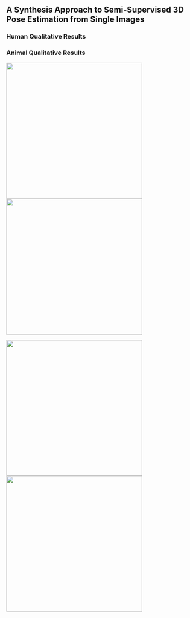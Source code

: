 ## A Synthesis Approach to Semi-Supervised 3D Pose Estimation from Single Images

### Human Qualitative Results

### Animal Qualitative Results

<img src="figs/5.gif" width="360"><img src="figs/7.gif" width="360">

<img src="figs/9.gif" width="360"> <img src="figs/14.gif" width="360">

